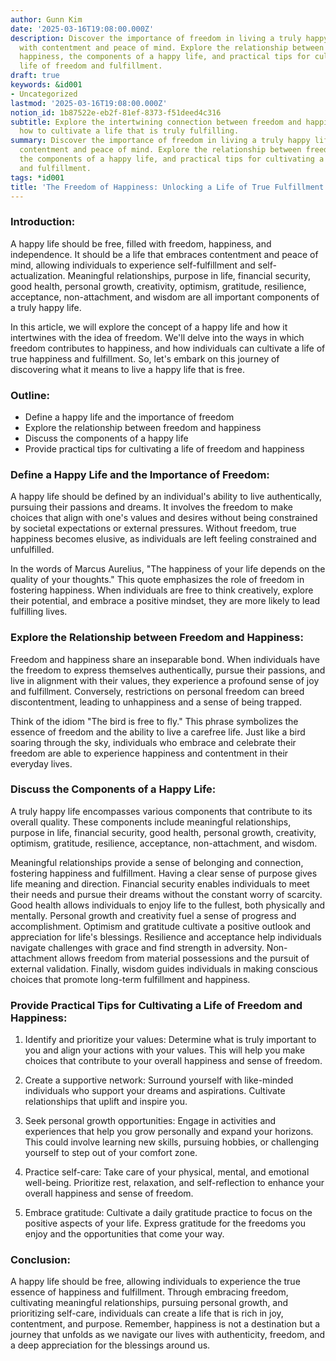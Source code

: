 ```yaml
---
author: Gunn Kim
date: '2025-03-16T19:08:00.000Z'
description: Discover the importance of freedom in living a truly happy life filled
  with contentment and peace of mind. Explore the relationship between freedom and
  happiness, the components of a happy life, and practical tips for cultivating a
  life of freedom and fulfillment.
draft: true
keywords: &id001
- Uncategorized
lastmod: '2025-03-16T19:08:00.000Z'
notion_id: 1b87522e-eb2f-81ef-8373-f51deed4c316
subtitle: Explore the intertwining connection between freedom and happiness and discover
  how to cultivate a life that is truly fulfilling.
summary: Discover the importance of freedom in living a truly happy life filled with
  contentment and peace of mind. Explore the relationship between freedom and happiness,
  the components of a happy life, and practical tips for cultivating a life of freedom
  and fulfillment.
tags: *id001
title: 'The Freedom of Happiness: Unlocking a Life of True Fulfillment'
---
```


### Introduction:

A happy life should be free, filled with freedom, happiness, and independence. It should be a life that embraces contentment and peace of mind, allowing individuals to experience self-fulfillment and self-actualization. Meaningful relationships, purpose in life, financial security, good health, personal growth, creativity, optimism, gratitude, resilience, acceptance, non-attachment, and wisdom are all important components of a truly happy life.

In this article, we will explore the concept of a happy life and how it intertwines with the idea of freedom. We'll delve into the ways in which freedom contributes to happiness, and how individuals can cultivate a life of true happiness and fulfillment. So, let's embark on this journey of discovering what it means to live a happy life that is free.

### **Outline:**

- Define a happy life and the importance of freedom
- Explore the relationship between freedom and happiness
- Discuss the components of a happy life
- Provide practical tips for cultivating a life of freedom and happiness

### Define a Happy Life and the Importance of Freedom:

A happy life should be defined by an individual's ability to live authentically, pursuing their passions and dreams. It involves the freedom to make choices that align with one's values and desires without being constrained by societal expectations or external pressures. Without freedom, true happiness becomes elusive, as individuals are left feeling constrained and unfulfilled.

In the words of Marcus Aurelius, "The happiness of your life depends on the quality of your thoughts." This quote emphasizes the role of freedom in fostering happiness. When individuals are free to think creatively, explore their potential, and embrace a positive mindset, they are more likely to lead fulfilling lives.

### Explore the Relationship between Freedom and Happiness:

Freedom and happiness share an inseparable bond. When individuals have the freedom to express themselves authentically, pursue their passions, and live in alignment with their values, they experience a profound sense of joy and fulfillment. Conversely, restrictions on personal freedom can breed discontentment, leading to unhappiness and a sense of being trapped.

Think of the idiom "The bird is free to fly." This phrase symbolizes the essence of freedom and the ability to live a carefree life. Just like a bird soaring through the sky, individuals who embrace and celebrate their freedom are able to experience happiness and contentment in their everyday lives.

### Discuss the Components of a Happy Life:

A truly happy life encompasses various components that contribute to its overall quality. These components include meaningful relationships, purpose in life, financial security, good health, personal growth, creativity, optimism, gratitude, resilience, acceptance, non-attachment, and wisdom.

Meaningful relationships provide a sense of belonging and connection, fostering happiness and fulfillment. Having a clear sense of purpose gives life meaning and direction. Financial security enables individuals to meet their needs and pursue their dreams without the constant worry of scarcity. Good health allows individuals to enjoy life to the fullest, both physically and mentally. Personal growth and creativity fuel a sense of progress and accomplishment. Optimism and gratitude cultivate a positive outlook and appreciation for life's blessings. Resilience and acceptance help individuals navigate challenges with grace and find strength in adversity. Non-attachment allows freedom from material possessions and the pursuit of external validation. Finally, wisdom guides individuals in making conscious choices that promote long-term fulfillment and happiness.

### Provide Practical Tips for Cultivating a Life of Freedom and Happiness:

1. Identify and prioritize your values: Determine what is truly important to you and align your actions with your values. This will help you make choices that contribute to your overall happiness and sense of freedom.

2. Create a supportive network: Surround yourself with like-minded individuals who support your dreams and aspirations. Cultivate relationships that uplift and inspire you.

3. Seek personal growth opportunities: Engage in activities and experiences that help you grow personally and expand your horizons. This could involve learning new skills, pursuing hobbies, or challenging yourself to step out of your comfort zone.

4. Practice self-care: Take care of your physical, mental, and emotional well-being. Prioritize rest, relaxation, and self-reflection to enhance your overall happiness and sense of freedom.

5. Embrace gratitude: Cultivate a daily gratitude practice to focus on the positive aspects of your life. Express gratitude for the freedoms you enjoy and the opportunities that come your way.

### Conclusion:

A happy life should be free, allowing individuals to experience the true essence of happiness and fulfillment. Through embracing freedom, cultivating meaningful relationships, pursuing personal growth, and prioritizing self-care, individuals can create a life that is rich in joy, contentment, and purpose. Remember, happiness is not a destination but a journey that unfolds as we navigate our lives with authenticity, freedom, and a deep appreciation for the blessings around us.

